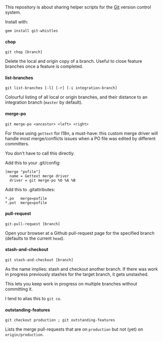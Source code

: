 This repository is about sharing helper scripts for the [Git](http://git-scm.com/)
version control system.

Install with:

    gem install git-whistles


#### chop

`git chop [branch]`

Delete the local and origin copy of a branch.
Useful to close feature branches once a feature is completed.

#### list-branches
 

`git list-branches [-l] [-r] [-i integration-branch]`

Colourful listing of all local or origin branches, and their distance to an
integration branch (`master` by default).

#### merge-po

`git merge-po <ancestor> <left> <right>`

For those using `gettext` for I18n, a must-have: this custom merge driver 
will handle most merge/conflicts issues when a PO file was edited by different
committers.

You don't have to call this directly.

Add this to your .git/config:

    [merge "pofile"]
      name = Gettext merge driver
      driver = git merge-po %O %A %B

Add this to .gitattributes:

    *.po   merge=pofile
    *.pot  merge=pofile


#### pull-request

`git-pull-request [branch]`

Open your browser at a Github pull-request page for the specified branch
(defaults to the current `head`).


#### stash-and-checkout

`git stash-and-checkout [branch]`

As the name implies: stash and checkout another branch.
If there was work in progress previously stashes for the target branch, it gets
unstashed.

This lets you keep work in progress on multiple branches without committing it.

I tend to alias this to `git co`.


#### outstanding-features

`git checkout production ; git outstanding-features`

Lists the merge pull-requests that are on `production` but not (yet) on `origin/production`.
